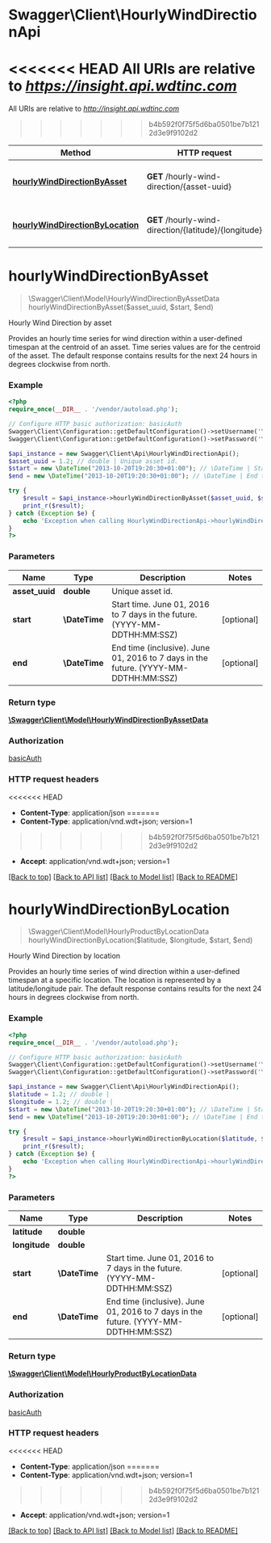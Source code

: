 # Swagger\Client\HourlyWindDirectionApi

<<<<<<< HEAD
All URIs are relative to *https://insight.api.wdtinc.com*
=======
All URIs are relative to *http://insight.api.wdtinc.com*
>>>>>>> b4b592f0f75f5d6ba0501be7b1212d3e9f9102d2

Method | HTTP request | Description
------------- | ------------- | -------------
[**hourlyWindDirectionByAsset**](HourlyWindDirectionApi.md#hourlyWindDirectionByAsset) | **GET** /hourly-wind-direction/{asset-uuid} | Hourly Wind Direction by asset
[**hourlyWindDirectionByLocation**](HourlyWindDirectionApi.md#hourlyWindDirectionByLocation) | **GET** /hourly-wind-direction/{latitude}/{longitude} | Hourly Wind Direction by location


# **hourlyWindDirectionByAsset**
> \Swagger\Client\Model\HourlyWindDirectionByAssetData hourlyWindDirectionByAsset($asset_uuid, $start, $end)

Hourly Wind Direction by asset

Provides an hourly time series for wind direction within a user-defined timespan at the centroid of an asset. Time series values are for the centroid of the asset. The default response contains results for the next 24 hours in degrees clockwise from north.

### Example
```php
<?php
require_once(__DIR__ . '/vendor/autoload.php');

// Configure HTTP basic authorization: basicAuth
Swagger\Client\Configuration::getDefaultConfiguration()->setUsername('YOUR_USERNAME');
Swagger\Client\Configuration::getDefaultConfiguration()->setPassword('YOUR_PASSWORD');

$api_instance = new Swagger\Client\Api\HourlyWindDirectionApi();
$asset_uuid = 1.2; // double | Unique asset id.
$start = new \DateTime("2013-10-20T19:20:30+01:00"); // \DateTime | Start time. June 01, 2016 to 7 days in the future. (YYYY-MM-DDTHH:MM:SSZ)
$end = new \DateTime("2013-10-20T19:20:30+01:00"); // \DateTime | End time (inclusive). June 01, 2016 to 7 days in the future. (YYYY-MM-DDTHH:MM:SSZ)

try {
    $result = $api_instance->hourlyWindDirectionByAsset($asset_uuid, $start, $end);
    print_r($result);
} catch (Exception $e) {
    echo 'Exception when calling HourlyWindDirectionApi->hourlyWindDirectionByAsset: ', $e->getMessage(), PHP_EOL;
}
?>
```

### Parameters

Name | Type | Description  | Notes
------------- | ------------- | ------------- | -------------
 **asset_uuid** | **double**| Unique asset id. |
 **start** | **\DateTime**| Start time. June 01, 2016 to 7 days in the future. (YYYY-MM-DDTHH:MM:SSZ) | [optional]
 **end** | **\DateTime**| End time (inclusive). June 01, 2016 to 7 days in the future. (YYYY-MM-DDTHH:MM:SSZ) | [optional]

### Return type

[**\Swagger\Client\Model\HourlyWindDirectionByAssetData**](../Model/HourlyWindDirectionByAssetData.md)

### Authorization

[basicAuth](../../README.md#basicAuth)

### HTTP request headers

<<<<<<< HEAD
 - **Content-Type**: application/json
=======
 - **Content-Type**: application/vnd.wdt+json; version=1
>>>>>>> b4b592f0f75f5d6ba0501be7b1212d3e9f9102d2
 - **Accept**: application/vnd.wdt+json; version=1

[[Back to top]](#) [[Back to API list]](../../README.md#documentation-for-api-endpoints) [[Back to Model list]](../../README.md#documentation-for-models) [[Back to README]](../../README.md)

# **hourlyWindDirectionByLocation**
> \Swagger\Client\Model\HourlyProductByLocationData hourlyWindDirectionByLocation($latitude, $longitude, $start, $end)

Hourly Wind Direction by location

Provides an hourly time series of wind direction within a user-defined  timespan at a specific location. The location is represented by a latitude/longitude pair. The default response contains results for the next 24 hours in degrees clockwise from north.

### Example
```php
<?php
require_once(__DIR__ . '/vendor/autoload.php');

// Configure HTTP basic authorization: basicAuth
Swagger\Client\Configuration::getDefaultConfiguration()->setUsername('YOUR_USERNAME');
Swagger\Client\Configuration::getDefaultConfiguration()->setPassword('YOUR_PASSWORD');

$api_instance = new Swagger\Client\Api\HourlyWindDirectionApi();
$latitude = 1.2; // double | 
$longitude = 1.2; // double | 
$start = new \DateTime("2013-10-20T19:20:30+01:00"); // \DateTime | Start time. June 01, 2016 to 7 days in the future. (YYYY-MM-DDTHH:MM:SSZ)
$end = new \DateTime("2013-10-20T19:20:30+01:00"); // \DateTime | End time (inclusive). June 01, 2016 to 7 days in the future. (YYYY-MM-DDTHH:MM:SSZ)

try {
    $result = $api_instance->hourlyWindDirectionByLocation($latitude, $longitude, $start, $end);
    print_r($result);
} catch (Exception $e) {
    echo 'Exception when calling HourlyWindDirectionApi->hourlyWindDirectionByLocation: ', $e->getMessage(), PHP_EOL;
}
?>
```

### Parameters

Name | Type | Description  | Notes
------------- | ------------- | ------------- | -------------
 **latitude** | **double**|  |
 **longitude** | **double**|  |
 **start** | **\DateTime**| Start time. June 01, 2016 to 7 days in the future. (YYYY-MM-DDTHH:MM:SSZ) | [optional]
 **end** | **\DateTime**| End time (inclusive). June 01, 2016 to 7 days in the future. (YYYY-MM-DDTHH:MM:SSZ) | [optional]

### Return type

[**\Swagger\Client\Model\HourlyProductByLocationData**](../Model/HourlyProductByLocationData.md)

### Authorization

[basicAuth](../../README.md#basicAuth)

### HTTP request headers

<<<<<<< HEAD
 - **Content-Type**: application/json
=======
 - **Content-Type**: application/vnd.wdt+json; version=1
>>>>>>> b4b592f0f75f5d6ba0501be7b1212d3e9f9102d2
 - **Accept**: application/vnd.wdt+json; version=1

[[Back to top]](#) [[Back to API list]](../../README.md#documentation-for-api-endpoints) [[Back to Model list]](../../README.md#documentation-for-models) [[Back to README]](../../README.md)

